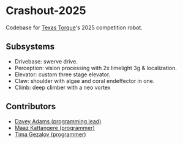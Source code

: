 # Crashout-2025

Codebase for [Texas Torque](https://texastorque.org)'s 2025 competition robot.

## Subsystems

- Drivebase: swerve drive.
- Perception: vision processing with 2x limelight 3g & localization.
- Elevator: custom three stage elevator.
- Claw: shoulder with algae and coral endeffector in one.
- Climb: deep climber with a neo vortex

## Contributors

- [Davey Adams (programming lead)](https://github.com/humandavey)
- [Maaz Kattangere (programmer)](https://github.com/maazie2000)
- [Tima Gezalov (programmer)](https://github.com/timagez)
